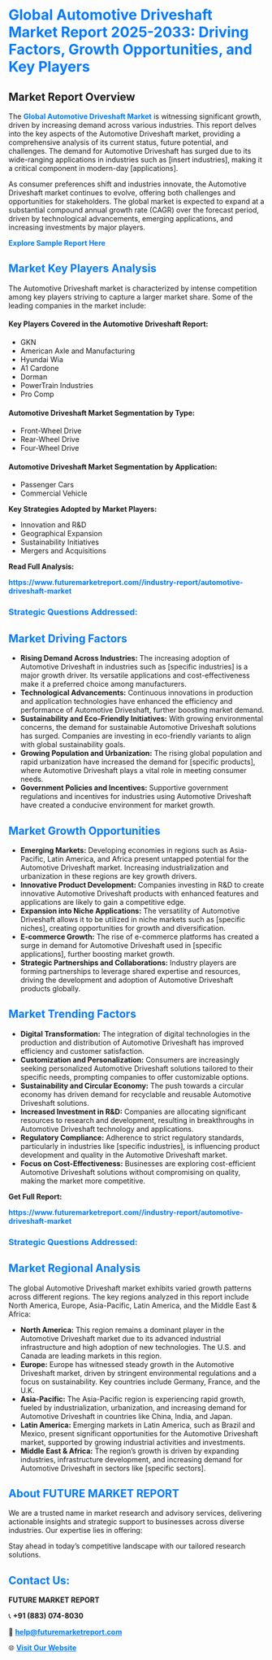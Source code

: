 <h1 style="color: #007BFF;">Global Automotive Driveshaft Market Report 2025-2033: Driving Factors, Growth Opportunities, and Key Players</h1>

<section id="overview">
<h2>Market Report Overview</h2>
<p>The <a href="https://www.futuremarketreport.com//industry-report/automotive-driveshaft-market" style="color: #007BFF; text-decoration: none;"><strong>Global Automotive Driveshaft Market</strong></a> is witnessing significant growth, driven by increasing demand across various industries. This report delves into the key aspects of the Automotive Driveshaft market, providing a comprehensive analysis of its current status, future potential, and challenges. The demand for Automotive Driveshaft has surged due to its wide-ranging applications in industries such as [insert industries], making it a critical component in modern-day [applications].</p>
<p>As consumer preferences shift and industries innovate, the Automotive Driveshaft market continues to evolve, offering both challenges and opportunities for stakeholders. The global market is expected to expand at a substantial compound annual growth rate (CAGR) over the forecast period, driven by technological advancements, emerging applications, and increasing investments by major players.</p>
</section>

<section id="overview">
<p><a href="https://www.futuremarketreport.com//request-sample/reportId=56191" style="color: #007BFF; text-decoration: none;"><strong>Explore Sample Report Here</strong></a></p>
</section>

<section id="key-players">
<h2 style="color: #007BFF;">Market Key Players Analysis</h2>
<p>The Automotive Driveshaft market is characterized by intense competition among key players striving to capture a larger market share. Some of the leading companies in the market include:</p>
<h4>Key Players Covered in the Automotive Driveshaft Report:</h4>
<ul><li>GKN</li><li>American Axle and Manufacturing</li><li>Hyundai Wia</li><li>A1 Cardone</li><li>Dorman</li><li>PowerTrain Industries</li><li>Pro Comp</li></ul>
<h4>Automotive Driveshaft Market Segmentation by Type:</h4>
<ul><li>Front-Wheel Drive</li><li>Rear-Wheel Drive</li><li>Four-Wheel Drive</li></ul>

<h4>Automotive Driveshaft Market Segmentation by Application:</h4>
<ul><li>Passenger Cars</li><li>Commercial Vehicle</li></ul>
<p><strong>Key Strategies Adopted by Market Players:</strong></p>
<ul>
<li>Innovation and R&D</li>
<li>Geographical Expansion</li>
<li>Sustainability Initiatives</li>
<li>Mergers and Acquisitions</li>
</ul>
</section>

<section>
<p><strong>Read Full Analysis: </strong></p><a href="https://www.futuremarketreport.com//industry-report/automotive-driveshaft-market" style="color: #007BFF; text-decoration: none;"><strong>https://www.futuremarketreport.com//industry-report/automotive-driveshaft-market</strong></a>
<h3 style="color: #007BFF;">Strategic Questions Addressed:</h3>
</section>

<section id="driving-factors">
<h2 style="color: #007BFF;">Market Driving Factors</h2>
<ul>
<li><strong>Rising Demand Across Industries:</strong> The increasing adoption of Automotive Driveshaft in industries such as [specific industries] is a major growth driver. Its versatile applications and cost-effectiveness make it a preferred choice among manufacturers.</li>
<li><strong>Technological Advancements:</strong> Continuous innovations in production and application technologies have enhanced the efficiency and performance of Automotive Driveshaft, further boosting market demand.</li>
<li><strong>Sustainability and Eco-Friendly Initiatives:</strong> With growing environmental concerns, the demand for sustainable Automotive Driveshaft solutions has surged. Companies are investing in eco-friendly variants to align with global sustainability goals.</li>
<li><strong>Growing Population and Urbanization:</strong> The rising global population and rapid urbanization have increased the demand for [specific products], where Automotive Driveshaft plays a vital role in meeting consumer needs.</li>
<li><strong>Government Policies and Incentives:</strong> Supportive government regulations and incentives for industries using Automotive Driveshaft have created a conducive environment for market growth.</li>
</ul>
</section>

<section id="growth-opportunities">
<h2 style="color: #007BFF;">Market Growth Opportunities</h2>
<ul>
<li><strong>Emerging Markets:</strong> Developing economies in regions such as Asia-Pacific, Latin America, and Africa present untapped potential for the Automotive Driveshaft market. Increasing industrialization and urbanization in these regions are key growth drivers.</li>
<li><strong>Innovative Product Development:</strong> Companies investing in R&D to create innovative Automotive Driveshaft products with enhanced features and applications are likely to gain a competitive edge.</li>
<li><strong>Expansion into Niche Applications:</strong> The versatility of Automotive Driveshaft allows it to be utilized in niche markets such as [specific niches], creating opportunities for growth and diversification.</li>
<li><strong>E-commerce Growth:</strong> The rise of e-commerce platforms has created a surge in demand for Automotive Driveshaft used in [specific applications], further boosting market growth.</li>
<li><strong>Strategic Partnerships and Collaborations:</strong> Industry players are forming partnerships to leverage shared expertise and resources, driving the development and adoption of Automotive Driveshaft products globally.</li>
</ul>
</section>

<section id="trending-factors">
<h2 style="color: #007BFF;">Market Trending Factors</h2>
<ul>
<li><strong>Digital Transformation:</strong> The integration of digital technologies in the production and distribution of Automotive Driveshaft has improved efficiency and customer satisfaction.</li>
<li><strong>Customization and Personalization:</strong> Consumers are increasingly seeking personalized Automotive Driveshaft solutions tailored to their specific needs, prompting companies to offer customizable options.</li>
<li><strong>Sustainability and Circular Economy:</strong> The push towards a circular economy has driven demand for recyclable and reusable Automotive Driveshaft solutions.</li>
<li><strong>Increased Investment in R&D:</strong> Companies are allocating significant resources to research and development, resulting in breakthroughs in Automotive Driveshaft technology and applications.</li>
<li><strong>Regulatory Compliance:</strong> Adherence to strict regulatory standards, particularly in industries like [specific industries], is influencing product development and quality in the Automotive Driveshaft market.</li>
<li><strong>Focus on Cost-Effectiveness:</strong> Businesses are exploring cost-efficient Automotive Driveshaft solutions without compromising on quality, making the market more competitive.</li>
</ul>
</section>

<section>
<p><strong>Get Full Report: </strong></p><a href="https://www.futuremarketreport.com//industry-report/automotive-driveshaft-market" style="color: #007BFF; text-decoration: none;"><strong>https://www.futuremarketreport.com//industry-report/automotive-driveshaft-market</strong></a>
<h3 style="color: #007BFF;">Strategic Questions Addressed:</h3>
</section>


<section id="regional-analysis">
<h2 style="color: #007BFF;">Market Regional Analysis</h2>
<p>The global Automotive Driveshaft market exhibits varied growth patterns across different regions. The key regions analyzed in this report include North America, Europe, Asia-Pacific, Latin America, and the Middle East & Africa:</p>
<ul>
<li><strong>North America:</strong> This region remains a dominant player in the Automotive Driveshaft market due to its advanced industrial infrastructure and high adoption of new technologies. The U.S. and Canada are leading markets in this region.</li>
<li><strong>Europe:</strong> Europe has witnessed steady growth in the Automotive Driveshaft market, driven by stringent environmental regulations and a focus on sustainability. Key countries include Germany, France, and the U.K.</li>
<li><strong>Asia-Pacific:</strong> The Asia-Pacific region is experiencing rapid growth, fueled by industrialization, urbanization, and increasing demand for Automotive Driveshaft in countries like China, India, and Japan.</li>
<li><strong>Latin America:</strong> Emerging markets in Latin America, such as Brazil and Mexico, present significant opportunities for the Automotive Driveshaft market, supported by growing industrial activities and investments.</li>
<li><strong>Middle East & Africa:</strong> The region’s growth is driven by expanding industries, infrastructure development, and increasing demand for Automotive Driveshaft in sectors like [specific sectors].</li>
</ul>
</section>

<footer>
<h2 style="color: #007BFF;">About FUTURE MARKET REPORT</h2>
<p>We are a trusted name in market research and advisory services, delivering actionable insights and strategic support to businesses across diverse industries. Our expertise lies in offering:</p>

<p>Stay ahead in today’s competitive landscape with our tailored research solutions.</p>

<h2 style="color: #007BFF;">Contact Us:</h2>
<p><strong>FUTURE MARKET REPORT</strong></p>
<p>📞 <strong>+91 (883) 074-8030</strong></p>
<p>📧 <strong><a href="mailto:help@futuremarketreport.com" style="color: #007BFF;">help@futuremarketreport.com</a></strong></p>
<p>🌐 <strong><a href="https://www.futuremarketreport.com/" style="color: #007BFF;">Visit Our Website</a></strong></p>
</footer>